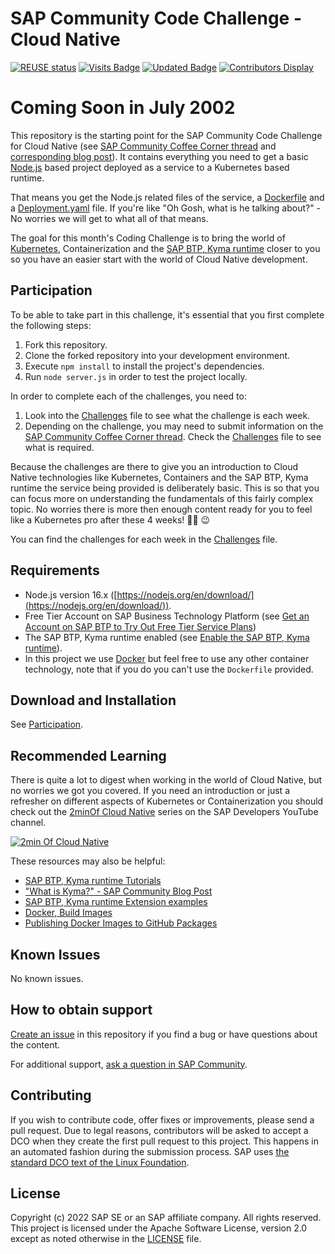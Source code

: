 # SAP Community Code Challenge - Cloud Native
[![REUSE status](https://api.reuse.software/badge/github.com/SAP-samples/sap-community-code-challenge-cloud-native)](https://api.reuse.software/info/github.com/SAP-samples/sap-community-code-challenge-cloud-native)
[![Visits Badge](https://badges.pufler.dev/visits/SAP-samples/sap-community-code-challenge-cloud-native)](https://badges.pufler.dev)
[![Updated Badge](https://badges.pufler.dev/updated/SAP-samples/sap-community-code-challenge-cloud-native)](https://badges.pufler.dev)
[![Contributors Display](https://badges.pufler.dev/contributors/SAP-samples/sap-community-code-challenge-cloud-native)](https://badges.pufler.dev)

# Coming Soon in July 2002

This repository is the starting point for the SAP Community Code Challenge for Cloud Native (see [SAP Community Coffee Corner thread]() and [corresponding blog post]()). It contains everything you need to get a basic [Node.js](https://nodejs.org/) based project deployed as a service to a Kubernetes based runtime.

That means you get the Node.js related files of the service, a [Dockerfile](https://docs.docker.com/engine/reference/builder/) and a [Deployment.yaml](https://kubernetes.io/docs/concepts/workloads/controllers/deployment/) file. If you're like "Oh Gosh, what is he talking about?" - No worries we will get to what all of that means.

The goal for this month's Coding Challenge is to bring the world of [Kubernetes](https://kubernetes.io), Containerization and the [SAP BTP, Kyma runtime](https://discovery-center.cloud.sap/serviceCatalog/kyma-runtime) closer to you so you have an easier start with the world of Cloud Native development.

## Participation

To be able to take part in this challenge, it's essential that you first complete the following steps:

1. Fork this repository.
1. Clone the forked repository into your development environment.
1. Execute `npm install` to install the project's dependencies.
1. Run `node server.js` in order to test the project locally.

In order to complete each of the challenges, you need to:

1. Look into the [Challenges](Challenges.md) file to see what the challenge is each week.
1. Depending on the challenge, you may need to submit information on the [SAP Community Coffee Corner thread](https://groups.community.sap.com/t5/coffee-corner/). Check the [Challenges](Challenges.md) file to see what is required.

Because the challenges are there to give you an introduction to Cloud Native technologies like Kubernetes, Containers and the SAP BTP, Kyma runtime the service being provided is deliberately basic. This is so that you can focus more on understanding the fundamentals of this fairly complex topic. No worries there is more then enough content ready for you to feel like a Kubernetes pro after these 4 weeks! 🧑‍💻 😉

You can find the challenges for each week in the [Challenges](Challenges.md) file.

## Requirements

* Node.js version 16.x ([https://nodejs.org/en/download/](https://nodejs.org/en/download/)).
* Free Tier Account on SAP Business Technology Platform (see [Get an Account on SAP BTP to Try Out Free Tier Service Plans](https://developers.sap.com/tutorials/btp-free-tier-account.html))
* The SAP BTP, Kyma runtime enabled (see [Enable the SAP BTP, Kyma runtime](https://developers.sap.com/tutorials/cp-kyma-getting-started.html)).
* In this project we use [Docker](https://www.docker.com) but feel free to use any other container technology, note that if you do you can't use the `Dockerfile` provided.

## Download and Installation

See [Participation](#participation).

## Recommended Learning

There is quite a lot to digest when working in the world of Cloud Native, but no worries we got you covered. If you need an introduction or just a refresher on different aspects of Kubernetes or Containerization you should check out the [2minOf Cloud Native](https://youtube.com/playlist?list=PL6RpkC85SLQCwaJ54TAAHMvSl5wpVPrai) series on the SAP Developers YouTube channel.

[![2min Of Cloud Native](https://user-images.githubusercontent.com/9074514/174777083-eec57898-f110-4151-b131-242c43c85dc5.jpg)](https://youtube.com/playlist?list=PL6RpkC85SLQCwaJ54TAAHMvSl5wpVPrai)

These resources may also be helpful:

* [SAP BTP, Kyma runtime Tutorials](https://developers.sap.com/tutorial-navigator.html?tag=software-product%3Atechnology-platform%2Fsap-business-technology-platform%2Fsap-btp-kyma-runtime)
* ["What is Kyma?" - SAP Community Blog Post](https://blogs.sap.com/2019/07/08/what-is-kyma/)
* [SAP BTP, Kyma runtime Extension examples](https://github.com/SAP-samples/kyma-runtime-extension-samples)
* [Docker, Build Images](https://docs.docker.com/language/nodejs/build-images/)
* [Publishing Docker Images to GitHub Packages](https://docs.github.com/en/actions/publishing-packages/publishing-docker-images)

## Known Issues

No known issues.

## How to obtain support

[Create an issue](https://github.com/SAP-samples/<repository-name>/issues) in this repository if you find a bug or have questions about the content.

For additional support, [ask a question in SAP Community](https://answers.sap.com/questions/ask.html).

## Contributing

If you wish to contribute code, offer fixes or improvements, please send a pull request. Due to legal reasons, contributors will be asked to accept a DCO when they create the first pull request to this project. This happens in an automated fashion during the submission process. SAP uses [the standard DCO text of the Linux Foundation](https://developercertificate.org/).

## License

Copyright (c) 2022 SAP SE or an SAP affiliate company. All rights reserved. This project is licensed under the Apache Software License, version 2.0 except as noted otherwise in the [LICENSE](LICENSE) file.

